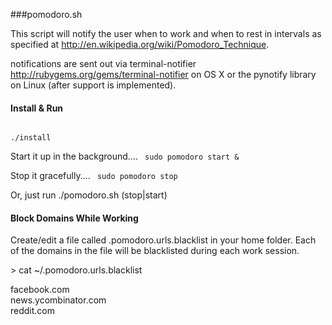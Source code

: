 ###pomodoro.sh


This script will notify the user when to work and when to rest in intervals as specified at http://en.wikipedia.org/wiki/Pomodoro_Technique.

notifications are sent out via terminal-notifier http://rubygems.org/gems/terminal-notifier on OS X or the pynotify library on Linux (after support is implemented).


####  Install & Run
<code>
./install
</code>

Start it up in the background....
<code>
sudo pomodoro start &
</code>

Stop it gracefully....
<code>
sudo pomodoro stop
</code>

Or, just run ./pomodoro.sh (stop|start)

#### Block Domains While Working
Create/edit a file called .pomodoro.urls.blacklist in your home folder.  Each of the domains in the file will be blacklisted during each work session.


&gt; cat ~/.pomodoro.urls.blacklist

facebook.com<br/>
news.ycombinator.com<br/>
reddit.com<br/>


